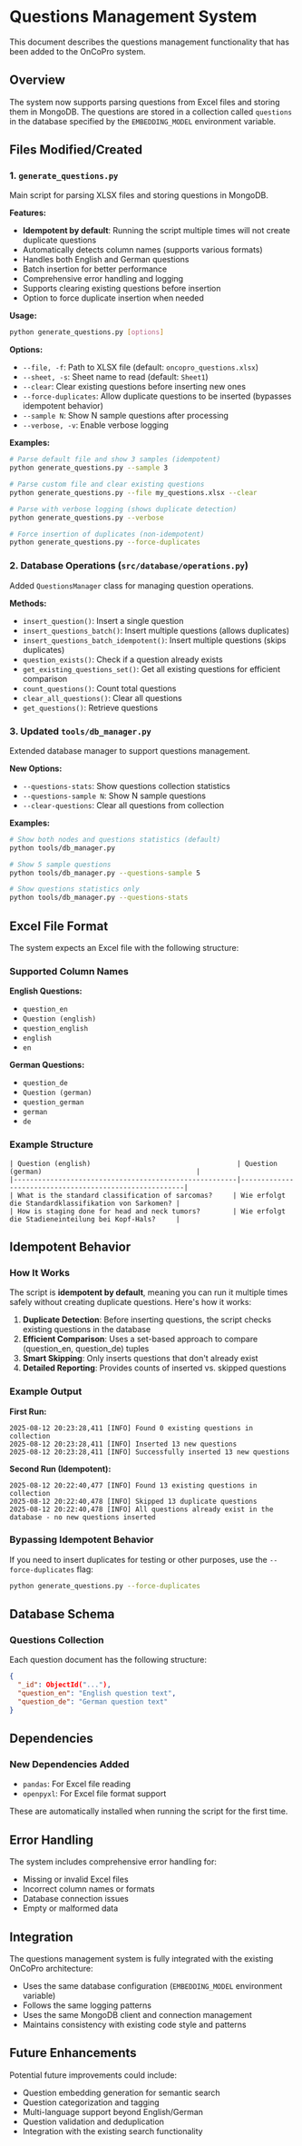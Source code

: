 # Questions Management System

This document describes the questions management functionality that has been added to the OnCoPro system.

## Overview

The system now supports parsing questions from Excel files and storing them in MongoDB. The questions are stored in a collection called `questions` in the database specified by the `EMBEDDING_MODEL` environment variable.

## Files Modified/Created

### 1. `generate_questions.py`

Main script for parsing XLSX files and storing questions in MongoDB.

**Features:**

- **Idempotent by default**: Running the script multiple times will not create duplicate questions
- Automatically detects column names (supports various formats)
- Handles both English and German questions
- Batch insertion for better performance
- Comprehensive error handling and logging
- Supports clearing existing questions before insertion
- Option to force duplicate insertion when needed

**Usage:**

```bash
python generate_questions.py [options]
```

**Options:**

- `--file, -f`: Path to XLSX file (default: `oncopro_questions.xlsx`)
- `--sheet, -s`: Sheet name to read (default: `Sheet1`)
- `--clear`: Clear existing questions before inserting new ones
- `--force-duplicates`: Allow duplicate questions to be inserted (bypasses idempotent behavior)
- `--sample N`: Show N sample questions after processing
- `--verbose, -v`: Enable verbose logging

**Examples:**

```bash
# Parse default file and show 3 samples (idempotent)
python generate_questions.py --sample 3

# Parse custom file and clear existing questions
python generate_questions.py --file my_questions.xlsx --clear

# Parse with verbose logging (shows duplicate detection)
python generate_questions.py --verbose

# Force insertion of duplicates (non-idempotent)
python generate_questions.py --force-duplicates
```

### 2. Database Operations (`src/database/operations.py`)

Added `QuestionsManager` class for managing question operations.

**Methods:**

- `insert_question()`: Insert a single question
- `insert_questions_batch()`: Insert multiple questions (allows duplicates)
- `insert_questions_batch_idempotent()`: Insert multiple questions (skips duplicates)
- `question_exists()`: Check if a question already exists
- `get_existing_questions_set()`: Get all existing questions for efficient comparison
- `count_questions()`: Count total questions
- `clear_all_questions()`: Clear all questions
- `get_questions()`: Retrieve questions

### 3. Updated `tools/db_manager.py`

Extended database manager to support questions management.

**New Options:**

- `--questions-stats`: Show questions collection statistics
- `--questions-sample N`: Show N sample questions
- `--clear-questions`: Clear all questions from collection

**Examples:**

```bash
# Show both nodes and questions statistics (default)
python tools/db_manager.py

# Show 5 sample questions
python tools/db_manager.py --questions-sample 5

# Show questions statistics only
python tools/db_manager.py --questions-stats
```

## Excel File Format

The system expects an Excel file with the following structure:

### Supported Column Names

**English Questions:**

- `question_en`
- `Question (english)`
- `question_english`
- `english`
- `en`

**German Questions:**

- `question_de`
- `Question (german)`
- `question_german`
- `german`
- `de`

### Example Structure

```
| Question (english)                                    | Question (german)                                      |
|-------------------------------------------------------|--------------------------------------------------------|
| What is the standard classification of sarcomas?     | Wie erfolgt die Standardklassifikation von Sarkomen? |
| How is staging done for head and neck tumors?        | Wie erfolgt die Stadieneinteilung bei Kopf-Hals?     |
```

## Idempotent Behavior

### How It Works

The script is **idempotent by default**, meaning you can run it multiple times safely without creating duplicate questions. Here's how it works:

1. **Duplicate Detection**: Before inserting questions, the script checks existing questions in the database
2. **Efficient Comparison**: Uses a set-based approach to compare (question_en, question_de) tuples
3. **Smart Skipping**: Only inserts questions that don't already exist
4. **Detailed Reporting**: Provides counts of inserted vs. skipped questions

### Example Output

**First Run:**

```
2025-08-12 20:23:28,411 [INFO] Found 0 existing questions in collection
2025-08-12 20:23:28,411 [INFO] Inserted 13 new questions
2025-08-12 20:23:28,411 [INFO] Successfully inserted 13 new questions
```

**Second Run (Idempotent):**

```
2025-08-12 20:22:40,477 [INFO] Found 13 existing questions in collection
2025-08-12 20:22:40,478 [INFO] Skipped 13 duplicate questions
2025-08-12 20:22:40,478 [INFO] All questions already exist in the database - no new questions inserted
```

### Bypassing Idempotent Behavior

If you need to insert duplicates for testing or other purposes, use the `--force-duplicates` flag:

```bash
python generate_questions.py --force-duplicates
```

## Database Schema

### Questions Collection

Each question document has the following structure:

```json
{
  "_id": ObjectId("..."),
  "question_en": "English question text",
  "question_de": "German question text"
}
```

## Dependencies

### New Dependencies Added

- `pandas`: For Excel file reading
- `openpyxl`: For Excel file format support

These are automatically installed when running the script for the first time.

## Error Handling

The system includes comprehensive error handling for:

- Missing or invalid Excel files
- Incorrect column names or formats
- Database connection issues
- Empty or malformed data

## Integration

The questions management system is fully integrated with the existing OnCoPro architecture:

- Uses the same database configuration (`EMBEDDING_MODEL` environment variable)
- Follows the same logging patterns
- Uses the same MongoDB client and connection management
- Maintains consistency with existing code style and patterns

## Future Enhancements

Potential future improvements could include:

- Question embedding generation for semantic search
- Question categorization and tagging
- Multi-language support beyond English/German
- Question validation and deduplication
- Integration with the existing search functionality
